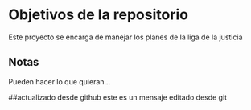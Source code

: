 # Objetivos de la repositorio

Este proyecto se encarga de manejar los planes de la liga de la justicia


## Notas
Pueden hacer lo que quieran...

##actualizado desde github
este es un mensaje editado desde git
